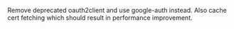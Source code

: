 Remove deprecated oauth2client and use google-auth instead. Also cache cert
fetching which should result in performance improvement.
